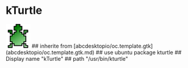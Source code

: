 # kTurtle
<img src='icons/kturtle.svg' height='64px' width='64px'>
## inherite from
[abcdesktopio/oc.template.gtk](abcdesktopio/oc.template.gtk.md)
## use ubuntu package
kturtle
## Display name
"kTurtle"
## path
"/usr/bin/kturtle"
